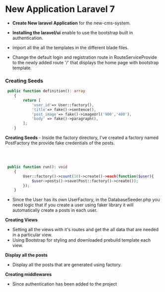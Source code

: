 # New Application Laravel 7


- **Create New laravel Application** for the new-cms-system.

- **Installing the laravel/ui** enable to use the bootstrap built in authentication.

- import all the all the templates in the different blade files.

- Change the default login and registration route in RouteServiceProvide to the newly added route '/' that displays the home page with  bootstrap template.


### Creating Seeds


```php
 public function definition(): array
    {
        return [
            'user_id'=> User::factory(),
            'title'=> fake()->sentence(),
            'post_image'=> fake()->imageUrl('900','400'),
            'body' => fake()->paragraph(),
        ];
    }
```
**Creating Seeds** -  Inside the factory directory, I've created a factory named  PostFactory the provide fake credentials of the posts.


<br>
<br>

```php
 public function run(): void
    {
        User::factory()->count(10)->create()->each(function($user){
            $user->posts()->save(Post::factory()->create());
        });
    }
```

- Since the User has its own UserFactory, in the DatabaseSeeder.php you need logic that if you create a user using faker library it will automatically create a posts in each user.



**Creating Views**
- Setting all the views with it's routes and get the all data that are needed in a particular view.
- Using Bootstrap for styling and downloaded prebuild template each view.

**Display all the posts**
- Display all the posts that are generated using factory.

**Creating middlewares**
- Since authentication has been added to the project 